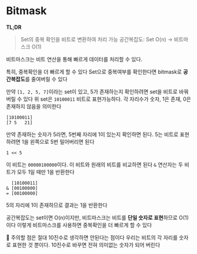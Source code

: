 # Bitmask

**TL;DR**
> Set의 중복 확인을 비트로 변환하여 처리 가능 
> 공간복잡도: Set O(n) -> 비트마스크 O(1)

비트마스크는 비트 연산을 통해 빠르게 데이터를 처리할 수 있다.

특히, 중복확인을 더 빠르게 할 수 있다
Set으로 중복여부를 확인한다면 bitmask로 **공간복잡도**를 줄여버릴 수 있다

만약 `[1, 2, 5, 7]`이라는 set이 있고, 5가 존재하는지 확인하려면 set을 비트로 바꿔버릴 수 있다
위 set은 `10100011` 비트로 표현가능하다. 각 자리수가 숫자, 1은 존재, 0은 존재하지 않음을 의미한다
```
[10100011]
[7 5   21]
```
만약 존재하는 숫자가 5라면, 5번째 자리에 1이 있는지 확인하면 된다.
5는 비트로 표현하려면 1을 왼쪽으로 5번 밀어버리면 된다
```
1 << 5
```
이 비트는 `00000100000`이다. 이 비트와 원래의 비트를 비교하면 된다
`&` 연산자는 두 비트가 모두 1일 때만 1을 반환한다
```
  [10100011]
& [00100000]
= [00100000]
```
5의 자리에 1이 존재하므로 결과는 1을 반환한다

공간복잡도는 set이면 O(n)이지만, 비트마스크는 비트를 **단일 숫자로 표현**하므로 O(1)이다
이렇게 비트마스크를 사용하면 중복확인을 더 빠르게 할 수 있다

🚨 주의할 점은 절대 10진수로 생각하면 안된다는 점이다
우리는 비트의 각 자리를 숫자로 표현한 것 뿐이다. 10진수로 바꾸면 전혀 의미없는 숫자가 되어 버린다
